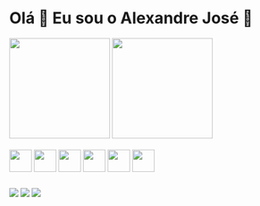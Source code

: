<h1>Olá 👋 Eu sou o Alexandre José 🫡</h1>

<div>
  <a href="https://github.com/Aleladeia"></a>
  <img height="180em" src="https://github-readme-stats.vercel.app/api?username=Aleladeia&show_icons=true&theme=gotham"/>
  <img height="180em" src="https://github-readme-stats.vercel.app/api/top-langs/?username=Aleladeia&layout=compact&theme=gotham"/>
</div>

<div style="display: inline_block"><br>
  <img align="center" height="40" width="40" src="https://cdn.jsdelivr.net/gh/devicons/devicon@latest/icons/csharp/csharp-original.svg">
  <img align="center" height="40" width="40" src="https://cdn.jsdelivr.net/gh/devicons/devicon@latest/icons/dotnetcore/dotnetcore-original.svg">
  <img align="center" height="40" width="40" src="https://cdn.jsdelivr.net/gh/devicons/devicon@latest/icons/html5/html5-original.svg">
  <img align="center" height="40" width="40" src="https://cdn.jsdelivr.net/gh/devicons/devicon@latest/icons/css3/css3-original.svg">
  <img align="center" height="40" width="40" src="https://cdn.jsdelivr.net/gh/devicons/devicon@latest/icons/java/java-original.svg">
  <img align="center" height="40" width="40" src="https://cdn.jsdelivr.net/gh/devicons/devicon@latest/icons/python/python-original.svg">
</div>

##

<div> 
 <a href="https://www.linkedin.com/in/alexandre-jose-ladeia-cadamuro" target="_blank"><img src="https://img.shields.io/badge/-LinkedIn-%230077B5?style=for-the-badge&logo=linkedin&logoColor=white" target="_blank"></a> 
 <a href="https://instagram.com/aleladeia" target="_blank"><img src="https://img.shields.io/badge/-Instagram-%23E4405F?style=for-the-badge&logo=instagram&logoColor=white" target="_blank"></a>
 <a href = "mailto:aleladeia99@gmail.com"><img src="https://img.shields.io/badge/Gmail-D14836?style=for-the-badge&logo=gmail&logoColor=white" target="_blank"></a>
</div>
